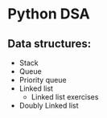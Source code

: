 # Python DSA
## Data structures:
 * Stack 
 * Queue
 * Priority queue
 * Linked list
    * Linked list exercises
 * Doubly Linked list
